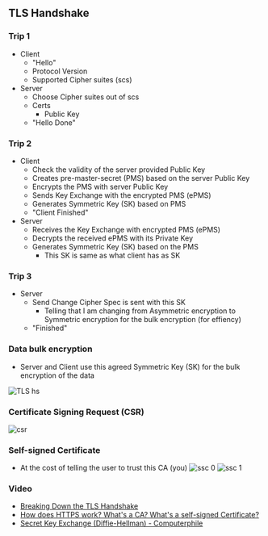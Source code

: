 ## TLS Handshake

### Trip 1
- Client
    - "Hello"
    - Protocol Version
    - Supported Cipher suites (scs)
- Server
    - Choose Cipher suites out of scs
    - Certs
        - Public Key
    - "Hello Done"

### Trip 2
- Client
    - Check the validity of the server provided Public Key
    - Creates pre-master-secret (PMS)  based on the server Public Key
    - Encrypts the PMS with server Public Key 
    - Sends Key Exchange with the encrypted PMS (ePMS) 
    - Generates Symmetric Key (SK) based on PMS
    - "Client Finished"
- Server
    - Receives the Key Exchange with encrypted PMS (ePMS) 
    - Decrypts the received  ePMS with its Private Key
    - Generates Symmetric Key (SK) based on the PMS
        - This SK is same as what client has as SK

### Trip 3
- Server
    - Send Change Cipher Spec is sent with this SK
        - Telling that I am changing from Asymmetric encryption to Symmetric encryption for the bulk encryption (for effiency)
    - "Finished"


### Data bulk encryption
- Server and Client use this agreed Symmetric Key (SK) for the bulk encryption of the data

![TLS hs](img/tls-hs-1.png)

### Certificate Signing Request (CSR)
![csr](img/csr-1.png)

### Self-signed Certificate
- At the cost of telling the user to trust this CA (you)
![ssc 0](img/ssc-0.png)
![ssc 1 ](img/ssc-1.png)



### Video
- [Breaking Down the TLS Handshake](https://www.youtube.com/watch?v=cuR05y_2Gxc)    
- [How does HTTPS work? What's a CA? What's a self-signed Certificate?](https://www.youtube.com/watch?v=T4Df5_cojAs)
- [Secret Key Exchange (Diffie-Hellman) - Computerphile](https://www.youtube.com/watch?v=NmM9HA2MQGI)

